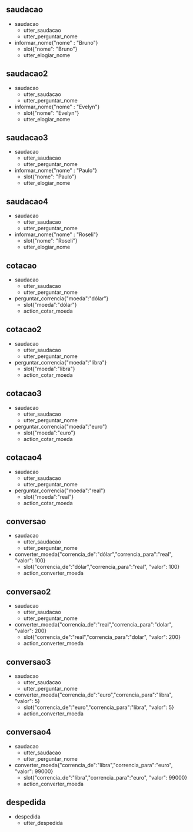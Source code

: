 ## saudacao
* saudacao
  - utter_saudacao
  - utter_perguntar_nome
* informar_nome{"nome" : "Bruno"}
  - slot{"nome": "Bruno"}
  - utter_elogiar_nome

## saudacao2  
* saudacao
  - utter_saudacao
  - utter_perguntar_nome
* informar_nome{"nome" : "Evelyn"}
  - slot{"nome": "Evelyn"}
  - utter_elogiar_nome

## saudacao3
* saudacao
  - utter_saudacao
  - utter_perguntar_nome
* informar_nome{"nome" : "Paulo"}
  - slot{"nome": "Paulo"}
  - utter_elogiar_nome

## saudacao4
* saudacao
  - utter_saudacao
  - utter_perguntar_nome
* informar_nome{"nome" : "Roseli"}
  - slot{"nome": "Roseli"}
  - utter_elogiar_nome

## cotacao
* saudacao
  - utter_saudacao
  - utter_perguntar_nome
* perguntar_correncia{"moeda":"dólar"}
  - slot{"moeda":"dólar"}
  - action_cotar_moeda

## cotacao2
* saudacao
  - utter_saudacao
  - utter_perguntar_nome
* perguntar_correncia{"moeda":"libra"}
  - slot{"moeda":"libra"}
  - action_cotar_moeda

## cotacao3
* saudacao
  - utter_saudacao
  - utter_perguntar_nome
* perguntar_correncia{"moeda":"euro"}
  - slot{"moeda":"euro"}
  - action_cotar_moeda

## cotacao4
* saudacao
  - utter_saudacao
  - utter_perguntar_nome
* perguntar_correncia{"moeda":"real"}
  - slot{"moeda":"real"}
  - action_cotar_moeda

## conversao
* saudacao
  - utter_saudacao
  - utter_perguntar_nome
* converter_moeda{"correncia_de":"dólar","correncia_para":"real", "valor": 100}
  - slot{"correncia_de":"dólar","correncia_para":"real", "valor": 100}
  - action_converter_moeda

## conversao2
* saudacao
  - utter_saudacao
  - utter_perguntar_nome
* converter_moeda{"correncia_de":"real","correncia_para":"dolar", "valor": 200}
  - slot{"correncia_de":"real","correncia_para":"dolar", "valor": 200}
  - action_converter_moeda

## conversao3
* saudacao
  - utter_saudacao
  - utter_perguntar_nome
* converter_moeda{"correncia_de":"euro","correncia_para":"libra", "valor": 5}
  - slot{"correncia_de":"euro","correncia_para":"libra", "valor": 5}
  - action_converter_moeda

## conversao4
* saudacao
  - utter_saudacao
  - utter_perguntar_nome
* converter_moeda{"correncia_de":"libra","correncia_para":"euro", "valor": 99000}
  - slot{"correncia_de":"libra","correncia_para":"euro", "valor": 99000}
  - action_converter_moeda

## despedida
* despedida
  - utter_despedida

